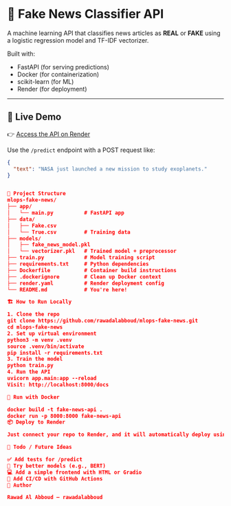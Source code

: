 # 🧠 Fake News Classifier API

A machine learning API that classifies news articles as **REAL** or **FAKE** using a logistic regression model and TF-IDF vectorizer.

Built with:
- FastAPI (for serving predictions)
- Docker (for containerization)
- scikit-learn (for ML)
- Render (for deployment)

---

## 🚀 Live Demo

👉 [Access the API on Render](https://mlops-fake-news.onrender.com/docs)

Use the `/predict` endpoint with a POST request like:

```json
{
  "text": "NASA just launched a new mission to study exoplanets."
}


🧰 Project Structure
mlops-fake-news/
├── app/
│   └── main.py          # FastAPI app
├── data/
│   ├── Fake.csv
│   └── True.csv         # Training data
├── models/
│   ├── fake_news_model.pkl
│   └── vectorizer.pkl   # Trained model + preprocessor
├── train.py             # Model training script
├── requirements.txt     # Python dependencies
├── Dockerfile           # Container build instructions
├── .dockerignore        # Clean up Docker context
├── render.yaml          # Render deployment config
└── README.md            # You're here!

🏗️ How to Run Locally

1. Clone the repo
git clone https://github.com/rawadalabboud/mlops-fake-news.git
cd mlops-fake-news
2. Set up virtual environment
python3 -m venv .venv
source .venv/bin/activate
pip install -r requirements.txt
3. Train the model
python train.py
4. Run the API
uvicorn app.main:app --reload
Visit: http://localhost:8000/docs

🐳 Run with Docker

docker build -t fake-news-api .
docker run -p 8000:8000 fake-news-api
📦 Deploy to Render

Just connect your repo to Render, and it will automatically deploy using render.yaml.

📌 Todo / Future Ideas

✅ Add tests for /predict
🧠 Try better models (e.g., BERT)
💻 Add a simple frontend with HTML or Gradio
🧪 Add CI/CD with GitHub Actions
👤 Author

Rawad Al Abboud — rawadalabboud